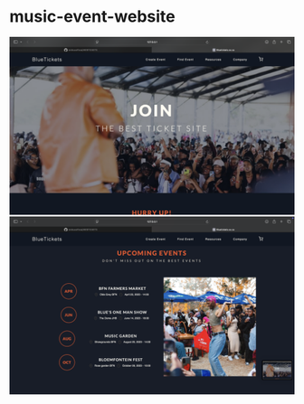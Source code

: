 # music-event-website
![image alt](https://github.com/mrblueofficial/WEBTICKETS/blob/master/Screenshot%202025-07-09%20at%2022.26.14.png?raw=true)
![image alt](https://github.com/mrblueofficial/WEBTICKETS/blob/master/Screenshot%202025-07-09%20at%2022.26.19.png?raw=true)
